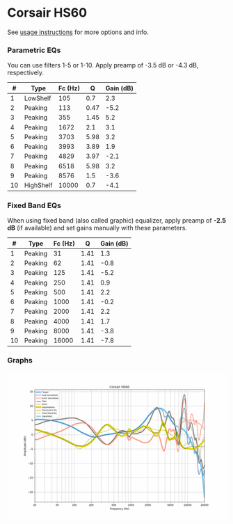 # Corsair HS60
See [usage instructions](https://github.com/jaakkopasanen/AutoEq#usage) for more options and info.

### Parametric EQs
You can use filters 1-5 or 1-10. Apply preamp of -3.5 dB or -4.3 dB, respectively.

|   # | Type      |   Fc (Hz) |    Q |   Gain (dB) |
|-----|-----------|-----------|------|-------------|
|   1 | LowShelf  |       105 | 0.7  |         2.3 |
|   2 | Peaking   |       113 | 0.47 |        -5.2 |
|   3 | Peaking   |       355 | 1.45 |         5.2 |
|   4 | Peaking   |      1672 | 2.1  |         3.1 |
|   5 | Peaking   |      3703 | 5.98 |         3.2 |
|   6 | Peaking   |      3993 | 3.89 |         1.9 |
|   7 | Peaking   |      4829 | 3.97 |        -2.1 |
|   8 | Peaking   |      6518 | 5.98 |         3.2 |
|   9 | Peaking   |      8576 | 1.5  |        -3.6 |
|  10 | HighShelf |     10000 | 0.7  |        -4.1 |

### Fixed Band EQs
When using fixed band (also called graphic) equalizer, apply preamp of **-2.5 dB** (if available) and set gains manually with these parameters.

|   # | Type    |   Fc (Hz) |    Q |   Gain (dB) |
|-----|---------|-----------|------|-------------|
|   1 | Peaking |        31 | 1.41 |         1.3 |
|   2 | Peaking |        62 | 1.41 |        -0.8 |
|   3 | Peaking |       125 | 1.41 |        -5.2 |
|   4 | Peaking |       250 | 1.41 |         0.9 |
|   5 | Peaking |       500 | 1.41 |         2.2 |
|   6 | Peaking |      1000 | 1.41 |        -0.2 |
|   7 | Peaking |      2000 | 1.41 |         2.2 |
|   8 | Peaking |      4000 | 1.41 |         1.7 |
|   9 | Peaking |      8000 | 1.41 |        -3.8 |
|  10 | Peaking |     16000 | 1.41 |        -7.8 |

### Graphs
![](./Corsair%20HS60.png)
